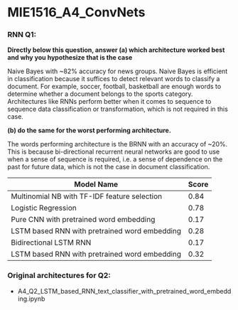 # MIE1516_A4_ConvNets


### RNN Q1: 
**Directly below this question, answer (a) which architecture worked best and why you hypothesize that is the case**


Naive Bayes with ~82% accuracy for news groups. 
Naive Bayes is efficient in classification because it suffices to detect relevant words to classify a document. For example, soccer, football, basketball are enough words to determine whether a document belongs to the sports category. 
Architectures like RNNs perform better when it comes to sequence to sequence data classification or transformation, which is not required in this case. 


**(b) do the same for the worst performing architecture.**


The words performing architecture is the BRNN with an accuracy of ~20%. This is because bi-directional recurrent neural networks are good to use when a sense of sequence is required, i.e. a sense of dependence on the past for future data, which is not the case in document classification. 


|	Model Name	|	Score	|
|	----	|	---	|
|	Multinomial NB with TF-IDF feature selection	|	0.84	|
|	Logistic Regression	|	0.78	|
|	Pure CNN with pretrained word embedding	|	0.17	|
|	LSTM based RNN with pretrained word embedding	|	0.28	|
|	Bidirectional LSTM RNN	|	0.17	|
|	LSTM based RNN with pretrained word embedding	|	0.32	|


### Original architectures for Q2: 
* A4_Q2_LSTM_based_RNN_text_classifier_with_pretrained_word_embedding.ipynb 
